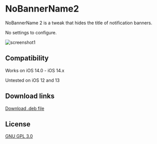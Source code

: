 # NoBannerName2
NoBannerName 2 is a tweak that hides the title of notification banners.

No settings to configure.

![screenshot1](https://i.imgur.com/PEk3u8i.jpeg)

## Compatibility
Works on iOS 14.0 - iOS 14.x

Untested on iOS 12 and 13

## Download links
[Download .deb file](https://github.com/funskydev/NoBannerName2/releases)

## License
[GNU GPL 3.0](https://choosealicense.com/licenses/gpl-3.0/)
